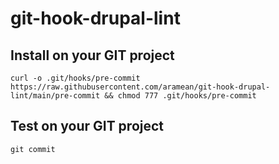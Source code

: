 # git-hook-drupal-lint
## Install on your GIT project
```curl -o .git/hooks/pre-commit https://raw.githubusercontent.com/aramean/git-hook-drupal-lint/main/pre-commit && chmod 777 .git/hooks/pre-commit ```
## Test on your GIT project
```git commit```
